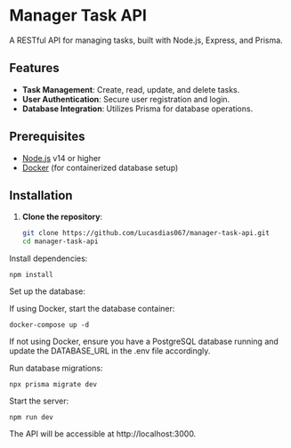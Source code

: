 # Manager Task API

A RESTful API for managing tasks, built with Node.js, Express, and Prisma.

## Features

- **Task Management**: Create, read, update, and delete tasks.
- **User Authentication**: Secure user registration and login.
- **Database Integration**: Utilizes Prisma for database operations.

## Prerequisites

- [Node.js](https://nodejs.org/) v14 or higher
- [Docker](https://www.docker.com/) (for containerized database setup)

## Installation

1. **Clone the repository**:

   ```bash
   git clone https://github.com/Lucasdias067/manager-task-api.git
   cd manager-task-api

Install dependencies:

    npm install

Set up the database:
  
  If using Docker, start the database container:
    
    docker-compose up -d

  If not using Docker, ensure you have a PostgreSQL database running and update the DATABASE_URL in the .env file accordingly.

Run database migrations:

    npx prisma migrate dev

Start the server:

    npm run dev
The API will be accessible at http://localhost:3000.
